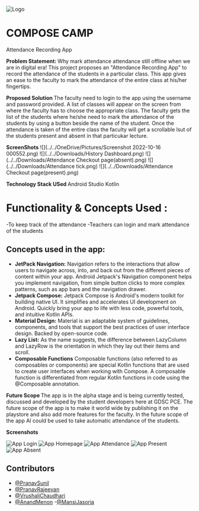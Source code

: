 
![Logo](https://res.cloudinary.com/startup-grind/image/upload/dpr_2.0,fl_sanitize/v1/gcs/platform-data-dsc/contentbuilder/logo_dark_stacked_KzUurne.png)

# COMPOSE CAMP

Attendance Recording App

<b> Problem Statement: </b>
Why mark attendance attendance still offline when we are in digital era!
This project proposes an "Attendance Recording App" to record the attendance of the students in a particular class.
This app gives an ease to the faculty to mark the attendance of the entire class at his/her fingertips.


<b> Proposed Solution </b>
The faculty need to login to the app using the username and password provided.
A list of classes will appear on the screen from where the faculty has to choose the appropriate class.
The faculty gets the list of the students where he/she need to mark the attendance of the students by using a button beside the name of the student.
Once the attendance is taken of the entire class the faculty will get a scrollable lsut of the students present and absent in that particukar lecture.

<b>ScreenShots</b>
![](../../OneDrive/Pictures/Screenshot 2022-10-16 000552.png)
![](../../Downloads/History Dashboard.png)
![](../../Downloads/Attendance Checkout page(absent).png)
![](../../Downloads/Attendance tick.png)
![](../../Downloads/Attendance Checkout page(present).png)

<b> Technology Stack USed </b>
Android Studio
Kotlin

# Functionality & Concepts Used :

-To keep track of the attendance
-Teachers can login and mark attendance of the students


## Concepts used in the app:

- **JetPack Navigation:**
  Navigation refers to the interactions that allow users to navigate across, into, and back out from the different pieces of content within your app. Android Jetpack's Navigation component helps you implement navigation, from simple button clicks to more complex patterns, such as app bars and the navigation drawer.
- **Jetpack Compose:**
  Jetpack Compose is Android's modern toolkit for building native UI. It simplifies and accelerates UI development on Android. Quickly bring your app to life with less code, powerful tools, and intuitive Kotlin APIs.
- **Material Design:**
  Material is an adaptable system of guidelines, components, and tools that support the best practices of user interface design. Backed by open-source code.
- **Lazy List:**
  As the name suggests, the difference between LazyColumn and LazyRow is the orientation in which they lay out their items and scroll.
- **Composable Functions**
  Composable functions (also referred to as composables or components) are special Kotlin functions that are used to create user interfaces when working with Compose. A composable function is differentiated from regular Kotlin functions in code using the @Composable annotation.

  
<b> Future Scope </b>
The app is in the alpha stage and is being currently tested, discussed and developed by the student developers here at GDSC PCE.
The future scope of the app is to make it world wide by publishing it on the playstore and also add more features for the faculty.
In the future scope of the app AI could be used to take automatic attendance of the students.


<b>Screenshots</b>

![App Login](https://drive.google.com/file/d/1qCoWqtp1YpfxkwKjEIKU1nw7f-6jCpsW/view?usp=sharing)
![App Homepage](https://drive.google.com/file/d/1kjKSCpYdIlIt9k3jDkwDxBpz3h6-IXxD/view?usp=sharing)
![App Attendance](https://drive.google.com/file/d/1qEn7txtn6VNWtpkHjaKQVI7kiY1GCKJE/view?usp=sharing)
![App Present](https://drive.google.com/file/d/13HcKyXOWfFGOGQRgpnWGT_fp6IBjQPlq/view?usp=sharing)
![App Absent](https://drive.google.com/file/d/1kI1Equ8yeIDEAd4jIGpZ5DtlQrmX7O8S/view?usp=sharing)

## Contributors

- [@PranavSunil](https://github.com/PyPranav)
- [@PranavRajeevan](https://github.com/Tom-Mouse-p)
- [@VrushaliChaudhari](https://github.com/Vrushali-anil-Chaudhari)
- [@AnandMenon](https://github.com/anandsm08)
-[@MansiJasoria](https://github.com/mansijasoria)

